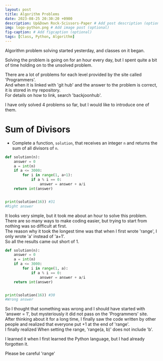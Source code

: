 ```yaml
---
layout: post
title: Algorithm Problems
date: 2023-08-25 20:30:20 +0900
description: Up&Down Rock-Scissors-Paper # Add post description (optional)
img: logo-python.png # Add image post (optional)
fig-caption: # Add figcaption (optional)
tags: [Class, Python, Algorithm]
---
```


Algorithm problem solving started yesterday, and classes on it began.

Solving the problem is going on for an hour every day, but I spent quite a bit of time holding on to the unsolved problem.

There are a lot of problems for each level provided by the site called 'Programmers'.  
And when it is linked with 'git hub' and the answer to the problem is correct, it is stored in my repository.   
For details on how to link, search 'backjoonhub'.


I have only solved 4 problems so far, but I would like to introduce one of them.

<h1>Sum of Divisors</h1>

-  Complete a function, ```solution```, that receives an integer ```n``` and returns the sum of all divisors of ```n```.

```python
def solution(n):
    answer = 0
    a = int(n)
    if a <= 3000:
        for i in range(1, a+1):
            if a % i == 0:
                answer = answer + a/i
    return int(answer)


print(solution(16)) #31
#Right answer
```
It looks very simple, but it took me about an hour to solve this problem.  
There are so many ways to make coding easier, but trying to start from nothing was so difficult at first.  
The reason why it took the longest time was that when I first wrote 'range', I only wrote 'a' instead of 'a+1'.  
So all the results came out short of 1.
```python
def solution(n):
    answer = 0
    a = int(n)
    if a <= 3000:
        for i in range(1, a):
            if a % i == 0:
                answer = answer + a/i
    return int(answer)


print(solution(16)) #30
#Wrong answer
```
So I thought that something was wrong and I should have started with 'answer = 1', but mysteriously it did not pass on the 'Programmers' site.  
After thinking about it for a long time, I finally saw the code written by other people and realized that everyone put +1 at the end of 'range'.  
I finally realized When setting the range, 'range(a, b)' does not include 'b'.


I learned it when I first learned the Python language, but I had already forgotten it.

Please be careful 'range'
